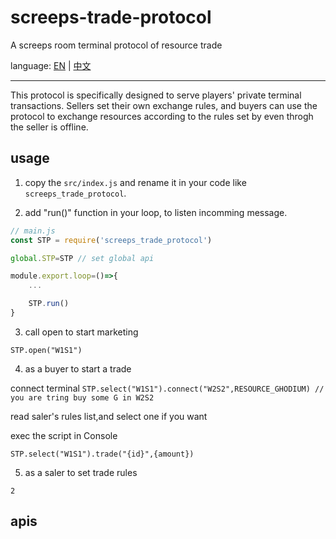 # screeps-trade-protocol

A screeps room terminal protocol of resource trade

language: [EN](readme.MD) | [中文](readme-zh.MD)

----

This protocol is specifically designed to serve players' private terminal transactions. Sellers set their own exchange rules, and buyers can use the protocol to exchange resources according to the rules set by even throgh the seller is offline.

## usage

1. copy the ```src/index.js``` and rename it in your code like ```screeps_trade_protocol```.

2. add "run()" function in your loop, to listen incomming message.

```js
// main.js
const STP = require('screeps_trade_protocol')

global.STP=STP // set global api

module.export.loop=()=>{
    ...

    STP.run()
}

```

3. call open to start marketing

```STP.open("W1S1")```

4. as a buyer to start a trade

connect terminal
```STP.select("W1S1").connect("W2S2",RESOURCE_GHODIUM) // you are tring buy some G in W2S2 ```

read saler's rules list,and select one if you want

exec the script in Console

```STP.select("W1S1").trade("{id}",{amount})```


5. as a saler to set trade rules

```2```

## apis